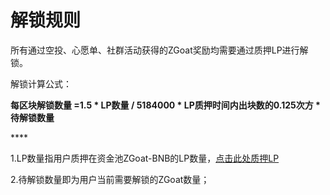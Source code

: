 # 解锁规则

所有通过空投、心愿单、社群活动获得的ZGoat奖励均需要通过质押LP进行解锁。



解锁计算公式：

**每区块解锁数量 =1.5 \* LP数量  / 5184000 \* LP质押时间内出块数的0.125次方 \* 待解锁数量**

\*\*\*\*

1.LP数量指用户质押在资金池ZGoat-BNB的LP数量，[点击此处质押LP](https://www.baidu.com)

2.待解锁数量即为用户当前需要解锁的ZGoat数量；




